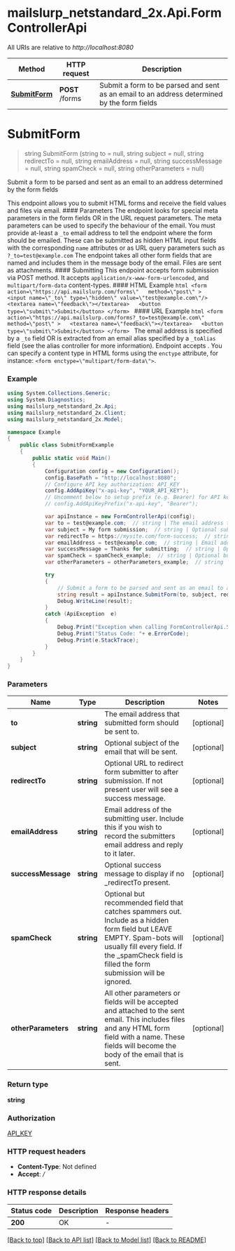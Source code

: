 # mailslurp_netstandard_2x.Api.FormControllerApi

All URIs are relative to *http://localhost:8080*

Method | HTTP request | Description
------------- | ------------- | -------------
[**SubmitForm**](FormControllerApi#submitform) | **POST** /forms | Submit a form to be parsed and sent as an email to an address determined by the form fields


<a name="submitform"></a>
# **SubmitForm**
> string SubmitForm (string to = null, string subject = null, string redirectTo = null, string emailAddress = null, string successMessage = null, string spamCheck = null, string otherParameters = null)

Submit a form to be parsed and sent as an email to an address determined by the form fields

This endpoint allows you to submit HTML forms and receive the field values and files via email.   #### Parameters The endpoint looks for special meta parameters in the form fields OR in the URL request parameters. The meta parameters can be used to specify the behaviour of the email.   You must provide at-least a `_to` email address to tell the endpoint where the form should be emailed. These can be submitted as hidden HTML input fields with the corresponding `name` attributes or as URL query parameters such as `?_to=test@example.com`  The endpoint takes all other form fields that are named and includes them in the message body of the email. Files are sent as attachments.  #### Submitting This endpoint accepts form submission via POST method. It accepts `application/x-www-form-urlencoded`, and `multipart/form-data` content-types.  #### HTML Example ```html <form    action=\"https://api.mailslurp.com/forms\"   method=\"post\" >   <input name=\"_to\" type=\"hidden\" value=\"test@example.com\"/>   <textarea name=\"feedback\"></textarea>   <button type=\"submit\">Submit</button> </form> ```  #### URL Example ```html <form    action=\"https://api.mailslurp.com/forms?_to=test@example.com\"   method=\"post\" >   <textarea name=\"feedback\"></textarea>   <button type=\"submit\">Submit</button> </form> ```    The email address is specified by a `_to` field OR is extracted from an email alias specified by a `_toAlias` field (see the alias controller for more information).  Endpoint accepts .  You can specify a content type in HTML forms using the `enctype` attribute, for instance: `<form enctype=\"multipart/form-data\">`.  

### Example
```csharp
using System.Collections.Generic;
using System.Diagnostics;
using mailslurp_netstandard_2x.Api;
using mailslurp_netstandard_2x.Client;
using mailslurp_netstandard_2x.Model;

namespace Example
{
    public class SubmitFormExample
    {
        public static void Main()
        {
            Configuration config = new Configuration();
            config.BasePath = "http://localhost:8080";
            // Configure API key authorization: API_KEY
            config.AddApiKey("x-api-key", "YOUR_API_KEY");
            // Uncomment below to setup prefix (e.g. Bearer) for API key, if needed
            // config.AddApiKeyPrefix("x-api-key", "Bearer");

            var apiInstance = new FormControllerApi(config);
            var to = test@example.com;  // string | The email address that submitted form should be sent to. (optional) 
            var subject = My form submission;  // string | Optional subject of the email that will be sent. (optional) 
            var redirectTo = https://mysite.com/form-success;  // string | Optional URL to redirect form submitter to after submission. If not present user will see a success message. (optional) 
            var emailAddress = test@example.com;  // string | Email address of the submitting user. Include this if you wish to record the submitters email address and reply to it later. (optional) 
            var successMessage = Thanks for submitting;  // string | Optional success message to display if no _redirectTo present. (optional) 
            var spamCheck = spamCheck_example;  // string | Optional but recommended field that catches spammers out. Include as a hidden form field but LEAVE EMPTY. Spam-bots will usually fill every field. If the _spamCheck field is filled the form submission will be ignored. (optional) 
            var otherParameters = otherParameters_example;  // string | All other parameters or fields will be accepted and attached to the sent email. This includes files and any HTML form field with a name. These fields will become the body of the email that is sent. (optional) 

            try
            {
                // Submit a form to be parsed and sent as an email to an address determined by the form fields
                string result = apiInstance.SubmitForm(to, subject, redirectTo, emailAddress, successMessage, spamCheck, otherParameters);
                Debug.WriteLine(result);
            }
            catch (ApiException  e)
            {
                Debug.Print("Exception when calling FormControllerApi.SubmitForm: " + e.Message );
                Debug.Print("Status Code: "+ e.ErrorCode);
                Debug.Print(e.StackTrace);
            }
        }
    }
}
```

### Parameters

Name | Type | Description  | Notes
------------- | ------------- | ------------- | -------------
 **to** | **string**| The email address that submitted form should be sent to. | [optional] 
 **subject** | **string**| Optional subject of the email that will be sent. | [optional] 
 **redirectTo** | **string**| Optional URL to redirect form submitter to after submission. If not present user will see a success message. | [optional] 
 **emailAddress** | **string**| Email address of the submitting user. Include this if you wish to record the submitters email address and reply to it later. | [optional] 
 **successMessage** | **string**| Optional success message to display if no _redirectTo present. | [optional] 
 **spamCheck** | **string**| Optional but recommended field that catches spammers out. Include as a hidden form field but LEAVE EMPTY. Spam-bots will usually fill every field. If the _spamCheck field is filled the form submission will be ignored. | [optional] 
 **otherParameters** | **string**| All other parameters or fields will be accepted and attached to the sent email. This includes files and any HTML form field with a name. These fields will become the body of the email that is sent. | [optional] 

### Return type

**string**

### Authorization

[API_KEY](../README#API_KEY)

### HTTP request headers

 - **Content-Type**: Not defined
 - **Accept**: */*


### HTTP response details
| Status code | Description | Response headers |
|-------------|-------------|------------------|
| **200** | OK |  -  |

[[Back to top]](#) [[Back to API list]](../README#documentation-for-api-endpoints) [[Back to Model list]](../README#documentation-for-models) [[Back to README]](../README)

